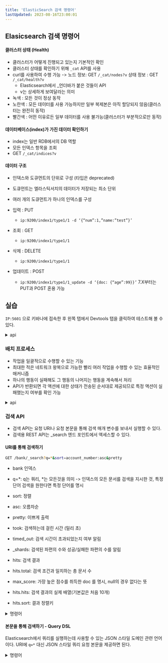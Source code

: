 ```yaml
---
title: 'ElasticSearch 검색 명령어'
lastUpdated: 2023-08-16T23:00:01
---
```


## Elasicsearch 검색 명령어

#### 클러스터 상태 (Health)
- 클러스터가 어떻게 진행되고 있는지 기본적인 확인
- 클러스터 상태를 확인하기 위해 `_cat` API를 사용
- curl를 사용하여 수행 가능 -> 노드 정보: GET `/_cat/nodes?v` 상태 정보 : GET `/_cat/health?v`
  - Elasticsearch에서 _언더바가 붙은 것들이 API
  - v는 상세하게 보여달라는 의미
- 녹색 : 모든 것이 정상 동작
- 노란색 : 모든 데이터를 사용 가능하지만 일부 복제본은 아직 할당되지 않음(클러스터는 완전히 동작)
- 빨간색 : 어떤 이유로든 일부 데이터를 사용 불가능(클러스터가 부분적으로만 동작)

#### 데이터베이스(index)가 가진 데이터 확인하기

- index는 일반 RDB에서의 DB 역할
- 모든 인덱스 항목을 조회
- GET `/_cat/indices?v`
  
#### 데이터 구조

- 인덱스와 도큐먼트의 단위로 구성 (타입은 deprecated)
- 도큐먼트는 엘라스틱서치의 데이터가 저장되는 최소 단위
- 여러 개의 도큐먼트가 하나의 인덱스를 구성

- 입력 : PUT
   - `ip:9200/index1/type1/1 -d ‘{“num”:1,”name:”test”}’`
- 조회 : GET
   - `ip:9200/index1/type1/1`
- 삭제 : DELETE
   - `ip:9200/index1/type1/1`
- 업데이트 : POST
   - `ip:9200/index1/type1/1_update -d ‘{doc: {“age”:99}}’`
7.X부터는 PUT과 POST 혼용 가능

## 실습

`IP:5601` 으로 키바나에 접속한 후 왼쪽 탭에서 Devtools 탭을 클릭하여 테스트해 볼 수 있다.

<details>
   <summary>api</summary>
   <div markdown="1">
      ```bash
         # index와 doc 만들기
         # customer 는 인덱스명, 1은 doc의 id
         POST /customer/_doc/1
         {
         "name":"choi",
         "age":25
         }

         # _update로 수정하기
         POST /customer/_doc/1/_update
         {
         "doc": {
            "name":"change"
         }
         }

         # script 사용
         POST /customer/_doc/1/_update
         {
         "script" : {
            "inline": "if(ctx._source.age==25) {ctx._source.age++}"
         }
         }

         # 조회하기
         GET /customer/_doc/1

         # 삭제하기
         DELETE /customer
      ```
   </div>
</details>

### 배치 프로세스

- 작업을 일괄적으로 수행할 수 있는 기능
- 최대한 적은 네트워크 왕복으로 가능한 빨리 여러 작업을 수행할 수 있는 효율적인 매커니즘
- 하나의 행동이 실패해도 그 행동의 나머지는 행동을 계속해서 처리
- API가 반환되면 각 액션에 대한 상태가 전송된 순서대로 제공되므로 특정 액션이 실패했는지 여부를 확인 가능

<details>
   <summary>api</summary>
   <div markdown="1">
      ```bash
         ## 키바나의 Devtools에서 진행 ##

         # 벌크 저장
         POST /customer/_bulk
         {"index":{"_id":"1"}}
         {"name":"choi"}
         {"index":{"_id":"2"}}
         {"name":"kim"}

         # 조회
         GET /customer/_doc/1
         GET /customer/_doc/2

         # 수정 및 삭제
         POST /customer/_bulk
         {"update":{"_id":"1"}}
         {"doc":{"age":18}}
         {"delete":{"_id":"2"}}

         # 조회
         GET /customer/_doc/1
         GET /customer/_doc/2
      ```
   </div>
</details>

### 검색 API

- 검색 API는 요청 URI나 요청 본문을 통해 검색 매개 변수를 보내서 실행할 수 있다.
- 검색용 REST API는 _search 엔드 포인트에서 액세스할 수 있다.

#### URI를 통해 검색하기
```bash
GET /bank/_search?q=*&sort=account_number:asc&pretty
```

- bank 인덱스
- q=*: q는 쿼리, *는 모든것을 의미 -> 인덱스의 모든 문서를 검색을 지시한 것, 특정 단어 검색을 원한다면 특정 단어를 명시
- sort: 정렬
- asc: 오름차순
- pretty: 이쁘게 출력


- took: 검색하는데 걸린 시간 (밀리 초)
- timed_out: 검색 시간이 초과되었는지 여부 알림
- _shards: 검색된 파편의 수와 성공/실패한 파편의 수를 알림
- hits: 검색 결과
- hits.total: 검색 조건과 일치하는 총 문서 수
- max_score: 가장 높은 점수를 취득한 doc 를 명시, null의 경우 없다는 뜻
- hits.hits: 검색 결과의 실제 배열(기본값은 처음 10개)
- hits.sort: 결과 정렬키

<details>
   <summary>명령어</summary>
   <div markdown="1">
      ```bash
         # 전체 인덱스의 title필드에서 time검색
         /_search?q=title:time

         # 다중 조건 검색 -> and 또는 or
         /_search?q=title:time AND machine

         # 점수 계산에서 사용된 상세값 출력
         /_search?q=title:time&explain

         # doc 출력 생략
         /_search?q=title:time&_source=false

         # 특정 source 출력
         /_search?q=title:time&_source=title,author

         # 정렬
         /_search?q=title:time&sort=pages
         /_search?q=title:time&sort=pages:desc
      ```
   </div>
</details>

#### 본문을 통해 검색하기 - Query DSL

Elasticsearch에서 쿼리를 실행하는데 사용할 수 있는 JSON 스타일 도메인 관련 언어이다. URI에 `q=*` 대신 JSON 스타일 쿼리 요청 본문을 제공하면 된다.

<details>
   <summary>명령어</summary>
   <div markdown="1">
      ```bash
         # match_all 쿼리는 지정된 색인의 모든 문서를 검색
         POST /bank/_search
         {
            "query": {"match_all": {}}    
         }

         # 1개만 조회
         # size dafult = 10
         POST /bank/_search
         {
            "query": {"match_all": {}},
            "size":1
         }

         # from 매개변수에서 시작하여 size만큼의 문서를 반환
         # 즉, 10 ~ 19 까지
         # from default = 0
         POST /bank/_search
         {
            "query": {"match_all": {}},
            "from": 10,
            "size": 10
         }

         # balance 필드 기준 내림차순 정렬하고 상위 10개
         POST /bank/_search
         {
            "query": {"match_all": {}},
            "sort": {"balance":{"order":"desc"}
         }

         # 특정 필드만 출력
         POST /bank/_search
         {
            "query": {"match_all": {}},
            "_source": ["account_number","balance"]
         }

         # address가 mail lain인 것을 반환
         # 일치순으로 나옴 -> mail lane, mail, lane 이런 식
         POST /bank/_search
         {
            "query": {"match": {"address": "mail lane"}}
         }

         # address가 mail lain과 완벽 일치 반환
         POST /bank/_search
         {
            "query": {"match_phrase": {"address": "mail lane"}}
         }

         # address가 maill과 lane을 포함하는 모든 계정 반환
         POST /bank/_search
         {
            "query": {
               "bool": {
                     "must": [
                        {"match": {"address": "mill"}},
                        {"match": {"address": "lane"}}
                     ]
               }
            }
         }

         # mill은 포함하지만 lane은 포함하지 않는 모든 계정 반환
         POST /bank/_search
         {
            "query": {
               "bool": {
                     "must": [
                        {"match": {"address": "mill"}},               
                     ],
                     "must_not": [
                        {"match": {"address": "lane"}}
                     ]
               }
            }
         }

         # match_all 쿼리는 지정된 색인의 모든 문서를 검색
         POST /bank/_search
         {
            "query": {"match_all": {}}    
         }

         # 1개만 조회
         # size dafult = 10
         POST /bank/_search
         {
            "query": {"match_all": {}},
            "size":1
         }

         # from 매개변수에서 시작하여 size만큼의 문서를 반환
         # 즉, 10 ~ 19 까지
         # from default = 0
         POST /bank/_search
         {
            "query": {"match_all": {}},
            "from": 10,
            "size": 10
         }

         # balance 필드 기준 내림차순 정렬하고 상위 10개
         POST /bank/_search
         {
            "query": {"match_all": {}},
            "sort": {"balance":{"order":"desc"}
         }

         # 특정 필드만 출력
         POST /bank/_search
         {
            "query": {"match_all": {}},
            "_source": ["account_number","balance"]
         }

         # address가 mail lain인 것을 반환
         # 일치순으로 나옴 -> mail lane, mail, lane 이런 식
         POST /bank/_search
         {
            "query": {"match": {"address": "mail lane"}}
         }

         # address가 mail lain과 완벽 일치 반환
         POST /bank/_search
         {
            "query": {"match_phrase": {"address": "mail lane"}}
         }

         # address가 maill과 lane을 포함하는 모든 계정 반환
         POST /bank/_search
         {
            "query": {
               "bool": {
                     "must": [
                        {"match": {"address": "mill"}},
                        {"match": {"address": "lane"}}
                     ]
               }
            }
         }

         # mill은 포함하지만 lane은 포함하지 않는 모든 계정 반환
         POST /bank/_search
         {
            "query": {
               "bool": {
                     "must": [
                        {"match": {"address": "mill"}},               
                     ],
                     "must_not": [
                        {"match": {"address": "lane"}}
                     ]
               }
            }
         }
      ```
   </div>
</details>
